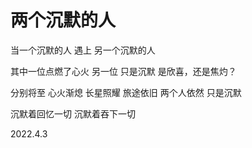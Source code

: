 # 两个沉默的人

当一个沉默的人
遇上
另一个沉默的人

其中一位点燃了心火
另一位
只是沉默
是欣喜，还是焦灼？

分别将至
心火渐熄
长星照耀
旅途依旧
两个人依然
只是沉默

沉默着回忆一切
沉默着吞下一切

2022.4.3
